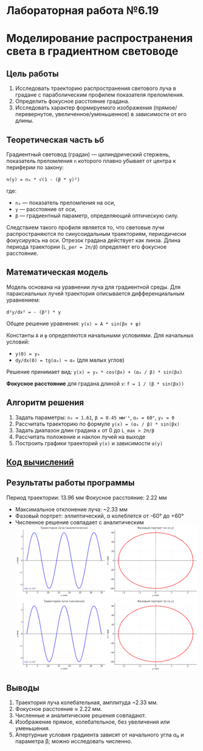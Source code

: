 # Лабораторная работа №6.19
# Моделирование распространения света в градиентном световоде

## Цель работы
1. Исследовать траекторию распространения светового луча в градане с параболическим профилем показателя преломления.
2. Определить фокусное расстояние градана.
3. Исследовать характер формируемого изображения (прямое/перевернутое, увеличенное/уменьшенное) в зависимости от его длины.

## Теоретическая часть ьб

Градиентный световод (градан) — цилиндрический стержень, показатель преломления `n` которого плавно убывает от центра к периферии по закону:

`n(y) = n₀ * √(1 - (β * y)²)`

где:
- `n₀` — показатель преломления на оси,
- `y` — расстояние от оси,
- `β` — градиентный параметр, определяющий оптическую силу.

Следствием такого профиля является то, что световые лучи распространяются по синусоидальным траекториям, периодически фокусируясь на оси. Отрезок градана действует как линза. Длина периода траектории (`L_per = 2π/β`) определяет его фокусное расстояние.

## Математическая модель

Модель основана на уравнении луча для градиентной среды. Для параксиальных лучей траектория описывается дифференциальным уравнением:

`d²y/dx² = - (β²) * y`

Общее решение уравнения:
`y(x) = A * sin(βx + φ)`

Константы `A` и `φ` определяются начальными условиями. Для начальных условий:
- `y(0) = y₀`
- `dy/dx(0) = tg(α₀) ≈ α₀` (для малых углов)

Решение принимает вид:
`y(x) = y₀ * cos(βx) + (α₀ / β) * sin(βx)`

**Фокусное расстояние** для градана длиной `x`:
`f = 1 / (β * sin(βx))`

## Алгоритм решения
1. Задать параметры: `n₀ = 1.61`, `β = 0.45 мм⁻¹`, `α₀ = 60°`, `y₀ = 0`
2. Рассчитать траекторию по формуле `y(x) = (α₀ / β) * sin(βx)`
3. Задать диапазон длин градана `x` от 0 до `L_max > 2π/β`
4. Рассчитать положение и наклон лучей на выходе
5. Построить графики траекторий `y(x)` и зависимости `α(y)`

## [Код вычислений](main.py)

## Результаты работы программы

Период траектории: 13.96 мм
Фокусное расстояние: 2.22 мм
* Максимальное отклонение луча: \~2.33 мм
* Фазовый портрет: эллиптический, α колеблется от -60° до +60°
* Численное решение совпадает с аналитическим
![график](
7611eead-84e3-4ca4-a456-7ba3f70efd96)
![график](
444a1f45-8606-424c-bcb4-5141199bc731)
## Выводы

1. Траектория луча колебательная, амплитуда \~2.33 мм.
2. Фокусное расстояние ≈ 2.22 мм.
3. Численные и аналитические решения совпадают.
4. Изображение прямое, колебательное, без увеличения или уменьшения.
5. Апертурные условия градиента зависят от начального угла α₀ и параметра β; можно исследовать численно.
